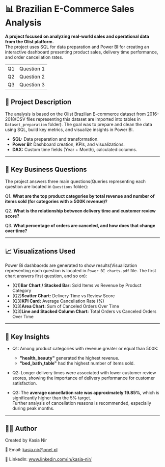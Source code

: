 # 📊 Brazilian E-Commerce Sales Analysis

**A project focused on analyzing real-world sales and operational data from the Olist platform.**  
The project uses SQL for data preparation and Power BI for creating an interactive dashboard presenting product sales, delivery time performance, and order cancellation rates.

|||
|-|-|
| Q1 | Question 1 |
| Q2 | Question 2 |
| Q3 | Question 3 |

## 📄 Project Description

The analysis is based on the Olist Brazilian E-commerce dataset from 2016–2018(CSV files representing this dataset are imported into tables in `Dataset_preparation` folder).
The goal was to prepare and clean the data using SQL, build key metrics, and visualize insights in Power BI.

- **SQL:** Data preparation and transformation.
- **Power BI:** Dashboard creation, KPIs, and visualizations.
- **DAX:** Custom time fields (Year + Month), calculated columns.

---

## 🎯 Key Business Questions

The project answers three main questions(Queries representing each question are located in `Questions` folder):

Q1. **What are the top product categories by total revenue and number of items sold (for categories with ≥ 500K revenue)?**

Q2. **What is the relationship between delivery time and customer review score?**

Q3. **What percentage of orders are canceled, and how does that change over time?**

---

## 📈 Visualizations Used

Power Bi dashbaords are generated to show results(Visualization representing each question is located in `Power_BI_charts.pdf` file. The first chart answers first question, and so on):

- (Q1)**Bar Chart / Stacked Bar:** Sold Items vs Revenue by Product Category
- (Q2)**Scatter Chart:** Delivery Time vs Review Score
- (Q3)**KPI Card:** Average Cancellation Rate (%)
- (Q3)**Area Chart:** Sum of Canceled Orders Over Time
- (Q3)**Line and Stacked Column Chart:** Total Orders vs Canceled Orders Over Time

---

## 🧠 Key Insights

- Q1: Among product categories with revenue greater or equal than 500K:
  - **"health_beauty"** generated the highest revenue.
  - **"bed_bath_table"** had the highest number of items sold.
  
- Q2: Longer delivery times were associated with lower customer review scores, showing the importance of delivery performance for customer satisfaction.

- Q3: The **average cancellation rate was approximately 19.85%**, which is significantly higher than the 5% target.  
  Further analysis of cancellation reasons is recommended, especially during peak months.

---

## 👩‍💻 Author

Created by Kasia Nir

📧 Email: kasia.nir@onet.pl 

🔗 LinkedIn: www.linkedin.com/in/kasia-nir/
